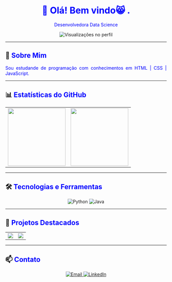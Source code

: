 <h1 align="center"><span style="color: blue;">👋 Olá! Bem vindo😸 .</span></h1>
<p align="center">
  <span style="color: blue;">Desenvolvedora Data Science</span>
</p>

<div align="center">
  <img src="https://komarev.com/ghpvc/?username=leticiafer01&color=blue&style=flat-square" alt="Visualizações no perfil" />
</div>

---

## 🚀 <span style="color: blue;">Sobre Mim</span>
<p align="justify">
  <span style="color: blue;">Sou estudande de programação com conhecimentos em HTML | CSS | JavaScript.</span>
</p>

---

## 📊 <span style="color: blue;">Estatísticas do GitHub</span>
<div align="center">
  <table>
    <tr>
      <td>
        <img height="180em" src="https://github-readme-stats.vercel.app/api?username=leticiafer01&show_icons=true&theme=blue&include_all_commits=true&count_private=true"/>
      </td>
      <td>
        <img height="180em" src="https://github-readme-stats.vercel.app/api/top-langs/?username=leticiafer01&layout=compact&langs_count=7&theme=blue"/>
      </td>
    </tr>
  </table>
</div>

---

## 🛠️ <span style="color: blue;">Tecnologias e Ferramentas</span>
<div align="center">
  <img src="https://img.shields.io/badge/Python-3776AB?style=for-the-badge&logo=python&logoColor=white" alt="Python" />
  <img src="https://img.shields.io/badge/Java-007396?style=for-the-badge&logo=java&logoColor=white" alt="Java" />
  
</div>

---

## 🌟 <span style="color: blue;">Projetos Destacados</span>
<div align="center">
  <table>
    <tr>
      <td>
        <a href="https://github.com/leticiafer01/Jogo-do-numero-secreto">
          <img align="center" src="https://github-readme-stats.vercel.app/api/pin/?username=leticiafer01&repo=Jogo-do-numero-secreto&theme=blue" />
        </a>
      </td>
      <td>
        <a href="https://github.com/leticiafer01/Jogo-do-amigo-secreto">
          <img align="center" src="https://github-readme-stats.vercel.app/api/pin/?username=leticiafer01&repo=Jogo-do-amigo-secreto&theme=blue" />
        </a>
      </td>
    </tr>
  </table>
</div>

---

## 📫 <span style="color: blue;">Contato</span>
<div align="center">
  <a href="mailto:leticiacaros69@gmail.com">
    <img src="https://img.shields.io/badge/Email-D14836?style=for-the-badge&logo=gmail&logoColor=white" alt="Email" />
  </a>
  <a href="https://www.linkedin.com/in/leticiafersa">
    <img src="https://img.shields.io/badge/LinkedIn-0A66C2?style=for-the-badge&logo=linkedin&logoColor=white" alt="LinkedIn" />
  </a>
</div>
